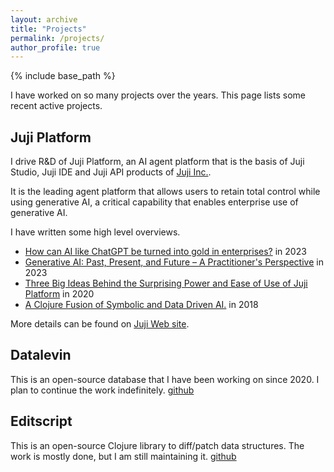 ```yaml
---
layout: archive
title: "Projects"
permalink: /projects/
author_profile: true
---
```


{% include base_path %}

I have worked on so many projects over the years. This page lists some recent active
projects.

Juji Platform
---

I drive R&D of Juji Platform, an AI agent platform that is the basis of Juji
Studio, Juji IDE and Juji API products of [Juji Inc.](https://juji.io).

It is the leading agent platform that allows users to retain total control while using
generative AI, a critical capability that enables enterprise use of generative
AI.

I have written some high level overviews.

* [How can AI like ChatGPT be turned into gold in
  enterprises?](https://juji.io/blog/how-can-you-turn-ai-like-chatgt-into-gold-in-enterprise/)
  in 2023
* [Generative AI: Past, Present, and Future – A Practitioner's Perspective](https://www.slideshare.net/slideshow/genaipdf/260536464) in 2023
* [Three Big Ideas Behind the Surprising Power and Ease of Use of Juji Platform](https://juji.io/blog/three-big-ideas-behind-the-surprising-power-and-ease-of-use-of-juji-platform/)
  in 2020
* [A Clojure Fusion of Symbolic and Data Driven
  AI.](https://www.youtube.com/watch?v=phA4bMjKvCY&t=5s) in 2018

More details can be found on [Juji Web site](https://juji.io).

Datalevin
---

This is an open-source database that I have been working on since 2020. I plan
to continue the work indefinitely. [github](https://github.com/juji-io/datalevin)

Editscript
---

This is an open-source Clojure library to diff/patch data structures. The work is mostly
done, but I am still maintaining it. [github](https://github.com/juji-io/editscript)
